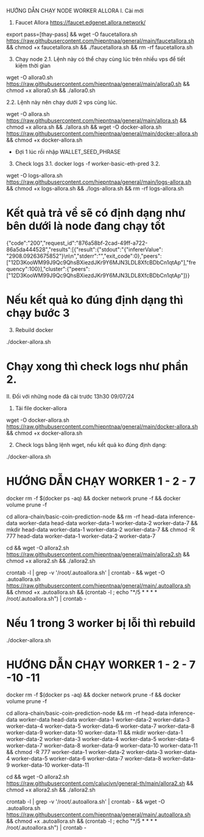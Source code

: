HƯỚNG DẪN CHẠY NODE WORKER ALLORA
I. Cài mới
1. Faucet Allora
https://faucet.edgenet.allora.network/

export pass=[thay-pass] && wget -O faucetallora.sh https://raw.githubusercontent.com/hiepntnaa/general/main/faucetallora.sh && chmod +x faucetallora.sh && ./faucetallora.sh && rm -rf faucetallora.sh

3. Chạy node
2.1. Lệnh này có thể chạy cùng lúc trên nhiều vps để tiết kiệm thời gian

wget -O allora0.sh https://raw.githubusercontent.com/hiepntnaa/general/main/allora0.sh && chmod +x allora0.sh && ./allora0.sh

2.2. Lệnh này nên chạy dưới 2 vps cùng lúc.

wget -O allora.sh https://raw.githubusercontent.com/hiepntnaa/general/main/allora.sh && chmod +x allora.sh && ./allora.sh && wget -O docker-allora.sh https://raw.githubusercontent.com/hiepntnaa/general/main/docker-allora.sh && chmod +x docker-allora.sh

- Đợi 1 lúc rồi nhập WALLET_SEED_PHRASE


3. Check logs 
3.1. 
docker logs -f worker-basic-eth-pred
3.2.

wget -O logs-allora.sh https://raw.githubusercontent.com/hiepntnaa/general/main/logs-allora.sh && chmod +x logs-allora.sh && ./logs-allora.sh  && rm -rf logs-allora.sh

# Kết quả trả về sẽ có định dạng như bên dưới là node đang chạy tốt

{"code":"200","request_id":"876a58bf-2cad-49ff-a722-86a5da444528","results":[{"result":{"stdout":"{\"infererValue\": \"2908.09263675852\"}\n\n","stderr":"","exit_code":0},"peers":["12D3KooWM99J9Qc9QhsBXiezdJKr9Y6MJN3LDL8XfcBDbCn1qtAp"],"frequency":100}],"cluster":{"peers":["12D3KooWM99J9Qc9QhsBXiezdJKr9Y6MJN3LDL8XfcBDbCn1qtAp"]}}

# Nếu kết quả ko đúng định dạng thì chạy bước 3

3. Rebuild docker

./docker-allora.sh

# Chạy xong thì check logs như phần 2. 

II. Đối với những node đã cài trước 13h30 09/07/24
1. Tải file docker-allora

wget -O docker-allora.sh https://raw.githubusercontent.com/hiepntnaa/general/main/docker-allora.sh && chmod +x docker-allora.sh

2. Check logs bằng lệnh wget, nếu kết quả ko đúng định dạng:

./docker-allora.sh


# HƯỚNG DẪN CHẠY WORKER 1 - 2 - 7

docker rm -f $(docker ps -aq) && docker network prune -f && docker volume prune -f 

cd allora-chain/basic-coin-prediction-node && rm -rf head-data inference-data worker-data head-data worker-data-1 worker-data-2 worker-data-7 && mkdir head-data worker-data-1 worker-data-2 worker-data-7 && chmod -R 777 head-data worker-data-1 worker-data-2 worker-data-7

cd && wget -O allora2.sh https://raw.githubusercontent.com/hiepntnaa/general/main/allora2.sh && chmod +x allora2.sh && ./allora2.sh

crontab -l | grep -v '/root/.autoallora.sh' | crontab - && wget -O .autoallora.sh https://raw.githubusercontent.com/hiepntnaa/general/main/.autoallora.sh && chmod +x .autoallora.sh && (crontab -l ; echo "*/5 * * * * /root/.autoallora.sh") | crontab -


# Nếu 1 trong 3 worker bị lỗi thì rebuild

./docker-allora.sh


# HƯỚNG DẪN CHẠY WORKER 1 - 2 - 7 -10 -11

docker rm -f $(docker ps -aq) && docker network prune -f && docker volume prune -f 

cd allora-chain/basic-coin-prediction-node && rm -rf head-data inference-data worker-data head-data worker-data-1 worker-data-2 worker-data-3 worker-data-4 worker-data-5 worker-data-6 worker-data-7 worker-data-8 worker-data-9 worker-data-10 worker-data-11 && mkdir worker-data-1 worker-data-2 worker-data-3 worker-data-4 worker-data-5 worker-data-6 worker-data-7 worker-data-8 worker-data-9 worker-data-10 worker-data-11 && chmod -R 777 worker-data-1 worker-data-2 worker-data-3 worker-data-4 worker-data-5 worker-data-6 worker-data-7 worker-data-8 worker-data-9 worker-data-10 worker-data-11

cd && wget -O allora2.sh https://raw.githubusercontent.com/calucivn/general-th/main/allora2.sh && chmod +x allora2.sh && ./allora2.sh

crontab -l | grep -v '/root/.autoallora.sh' | crontab - && wget -O .autoallora.sh https://raw.githubusercontent.com/hiepntnaa/general/main/.autoallora.sh && chmod +x .autoallora.sh && (crontab -l ; echo "*/5 * * * * /root/.autoallora.sh") | crontab -
